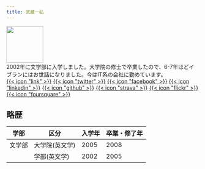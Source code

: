 ```yaml
---
title: 武蔵一弘
---
```


<div class="flex mt-4 mb-10">
  <img class="!mt-0 !mb-0 h-24 w-24 rounded-full ltr:mr-4 rtl:ml-4" width="96" height="96"
    src="musashi.png" />
  <div class="place-self-center">
    <div class="text-sm text-neutral-700 dark:text-neutral-400">2002年に文学部に入学しました。大学院の修士で卒業したので、6-7年ほどイブランにはお世話になりました。今はIT系の会社に勤めています。</div>
    <div class="text-2xl sm:text-lg">
      <div class="flex flex-wrap text-neutral-400 dark:text-neutral-500">
        <a class="px-1 hover:text-primary-700 dark:hover:text-primary-400" href="https://blog.kazu634.com/" target="_blank"
          aria-label="{{ $name | title }}" rel="me noopener noreferrer">{{< icon "link" >}}</a>
        <a class="px-1 hover:text-primary-700 dark:hover:text-primary-400" href="https://twitter.com/MusashiKazuhiro" target="_blank"
          aria-label="{{ $name | title }}" rel="me noopener noreferrer">{{< icon "twitter" >}}</a>
        <a class="px-1 hover:text-primary-700 dark:hover:text-primary-400" href="https://facebook.com/kazu634" target="_blank"
          aria-label="{{ $name | title }}" rel="me noopener noreferrer">{{< icon "facebook" >}}</a>
        <a class="px-1 hover:text-primary-700 dark:hover:text-primary-400" href="https://linkedin.com/in/一弘-武蔵-b90bba54" target="_blank"
          aria-label="{{ $name | title }}" rel="me noopener noreferrer">{{< icon "linkedin" >}}</a>
        <a class="px-1 hover:text-primary-700 dark:hover:text-primary-400" href="https://github.com/kazu634" target="_blank"
          aria-label="{{ $name | title }}" rel="me noopener noreferrer">{{< icon "github" >}}</a>
        <a class="px-1 hover:text-primary-700 dark:hover:text-primary-400" href="https://www.strava.com/athletes/89291248" target="_blank"
          aria-label="{{ $name | title }}" rel="me noopener noreferrer">{{< icon "strava" >}}</a>
        <a class="px-1 hover:text-primary-700 dark:hover:text-primary-400" href="https://www.flickr.com/photos/42332031@N02/" target="_blank"
          aria-label="{{ $name | title }}" rel="me noopener noreferrer">{{< icon "flickr" >}}</a>
        <a class="px-1 hover:text-primary-700 dark:hover:text-primary-400" href="https://foursquare.com/musashikazuhiro" target="_blank"
          aria-label="{{ $name | title }}" rel="me noopener noreferrer">{{< icon "foursquare" >}}</a>
      </div>
    </div>
  </div>
</div>

## 略歴
<table>
    <thead>
        <tr>
            <th>学部</th>
            <th>区分</th>
            <th>入学年</th>
            <th>卒業・修了年</th>
        </tr>
    </thead>
    <tbody>
        <tr>
            <td>文学部</td>
            <td>大学院(英文学)</td>
            <td>2005</td>
            <td>2008</td>
        </tr>
        <tr>
            <td></td>
            <td>学部(英文学)</td>
            <td>2002</td>
            <td>2005</td>
        </tr>
    </tbody>
</table>
